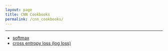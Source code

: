 ```yaml
---
layout: page
title: CNN Cookbooks
permalink: /cnn_cookbooks/
---
```


------

* [softmax](/softmax/)
* [cross entropy loss (log loss)](/cross_entropy/)